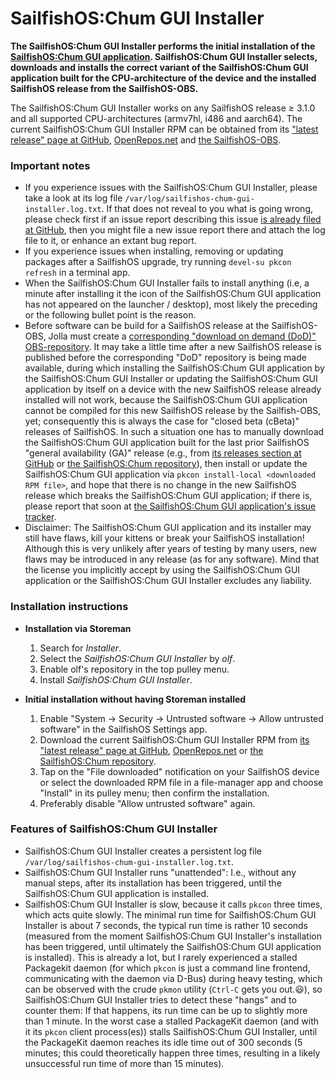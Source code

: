# SailfishOS:Chum GUI Installer

**The SailfishOS:Chum GUI Installer performs the initial installation of the [SailfishOS:Chum GUI application](https://github.com/sailfishos-chum/sailfishos-chum-gui#readme). SailfishOS:Chum GUI Installer selects, downloads and installs the correct variant of the SailfishOS:Chum GUI application built for the CPU-architecture of the device and the installed SailfishOS release from the SailfishOS-OBS.**

The SailfishOS:Chum GUI Installer works on any SailfishOS release ≥&nbsp;3.1.0 and all supported CPU-architectures (armv7hl, i486 and aarch64).  The current SailfishOS:Chum GUI Installer RPM can be obtained from its ["latest release" page at GitHub](https://github.com/sailfishos-chum/sailfishos-chum-gui-installer/releases/latest), [OpenRepos.net](https://openrepos.net/content/olf/sailfishos-chum-gui-installer) and [the SailfishOS-OBS](https://build.merproject.org/package/show/sailfishos:chum/sailfishos-chum-gui-installer).

### Important notes

* If you experience issues with the SailfishOS:Chum GUI Installer, please take a look at its log file `/var/log/sailfishos-chum-gui-installer.log.txt`.  If that does not reveal to you what is going wrong, please check first if an issue report describing this issue [is already filed at GitHub](https://github.com/sailfishos-chum/sailfishos-chum-gui-installer/issues), then you might file a new issue report there and attach the log file to it, or enhance an extant bug report.
* If you experience issues when installing, removing or updating packages after a SailfishOS upgrade, try running `devel-su pkcon refresh` in a terminal app.
* When the SailfishOS:Chum GUI Installer fails to install anything (i.e, a minute after installing it the icon of the SailfishOS:Chum GUI application has not appeared on the launcher / desktop), most likely the preceding or the following bullet point is the reason.
* Before software can be build for a SailfishOS release at the SailfishOS-OBS, Jolla must create a [corresponding "download on demand (DoD)" OBS-repository](https://build.merproject.org/project/subprojects/sailfishos).  It may take a little time after a new SailfishOS release is published before the corresponding "DoD" repository is being made available, during which installing the SailfishOS:Chum GUI application by the SailfishOS:Chum GUI Installer or updating the SailfishOS:Chum GUI application by itself on a device with the new SailfishOS release already installed will not work, because the SailfishOS:Chum GUI application cannot be compiled for this new SailfishOS release by the Sailfish-OBS, yet; consequently this is always the case for "closed beta (cBeta)" releases of SailfishOS.  In such a situation one has to manually download the SailfishOS:Chum GUI application built for the last prior SailfishOS "general availability (GA)" release (e.g., from [its releases section at GitHub](https://github.com/sailfishos-chum/sailfishos-chum-gui/releases) or [the SailfishOS:Chum repository](https://build.merproject.org/project/show/sailfishos:chum/sailfishos-chum-gui)), then install or update the SailfishOS:Chum GUI application via `pkcon install-local <downloaded RPM file>`, and hope that there is no change in the new SailfishOS release which breaks the SailfishOS:Chum GUI application; if there is, please report that soon at [the SailfishOS:Chum GUI application's issue tracker](https://github.com/sailfishos-chum/sailfishos-chum-gui/issues).
* Disclaimer: The SailfishOS:Chum GUI application and its installer may still have flaws, kill your kittens or break your SailfishOS installation!  Although this is very unlikely after years of testing by many users, new flaws may be introduced in any release (as for any software).  Mind that the license you implicitly accept by using the SailfishOS:Chum GUI application or the SailfishOS:Chum GUI Installer excludes any liability.


### Installation instructions

* **Installation via Storeman**
  1. Search for *Installer*.
  2. Select the *SailfishOS:Chum GUI Installer* by *olf*.
  3. Enable olf's repository in the top pulley menu.
  4. Install *SailfishOS:Chum GUI Installer*.

* **Initial installation without having Storeman installed**
  1. Enable "System → Security → Untrusted software → Allow untrusted software" in the SailfishOS Settings app.
  2. Download the current SailfishOS:Chum GUI Installer RPM from [its "latest release" page at GitHub](https://github.com/storeman-developers/harbour-storeman-installer/releases/latest), [OpenRepos.net](https://openrepos.net/content/olf/sailfishos-chum-gui-installer) or [the SailfishOS:Chum repository](https://build.merproject.org/project/show/sailfishos:chum/sailfishos-chum-gui-installer).
  3. Tap on the "File downloaded" notification on your SailfishOS device or select the downloaded RPM file in a file-manager app and choose "Install" in its pulley menu; then confirm the installation.
  4. Preferably disable "Allow untrusted software" again.

### Features of SailfishOS:Chum GUI Installer

* SailfishOS:Chum GUI Installer creates a persistent log file `/var/log/sailfishos-chum-gui-installer.log.txt`.
* SailfishOS:Chum GUI Installer runs "unattended": I.e., without any manual steps, after its installation has been triggered, until the SailfishOS:Chum GUI application is installed.
* SailfishOS:Chum GUI Installer is slow, because it calls `pkcon` three times, which acts quite slowly.  The minimal run time for SailfishOS:Chum GUI Installer  is about 7 seconds, the typical run time is rather 10 seconds (measured from the moment SailfishOS:Chum GUI Installer's installation has been triggered, until ultimately the SailfishOS:Chum GUI application is installed).  This is already a lot, but I rarely experienced a stalled Packagekit daemon (for which `pkcon` is just a command line frontend, communicating with the daemon via D-Bus) during heavy testing, which can be observed with the crude `pkmon` utility (`Ctrl-C` gets you out.:smiley:), so SailfishOS:Chum GUI Installer tries to detect these "hangs" and to counter them: If that happens, its run time can be up to slightly more than 1 minute.  In the worst case a stalled PackageKit daemon (and with it its `pkcon` client process(es)) stalls SailfishOS:Chum GUI Installer, until the PackageKit daemon reaches its idle time out of 300 seconds (5 minutes; this could theoretically happen three times, resulting in a likely unsuccessful run time of more than 15 minutes).
